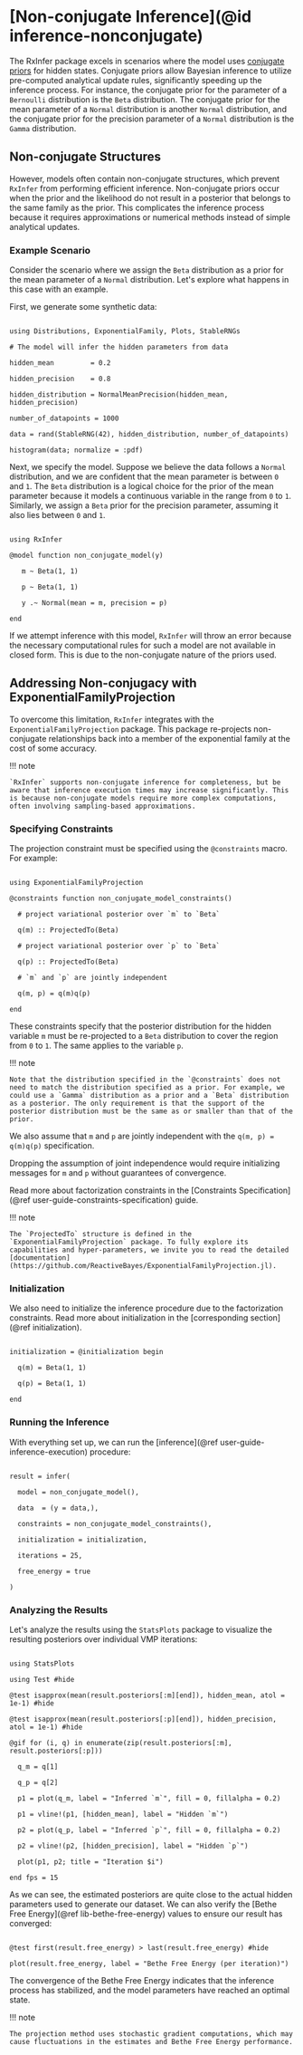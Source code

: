# [Non-conjugate Inference](@id inference-nonconjugate)

The RxInfer package excels in scenarios where the model uses [conjugate priors](https://en.wikipedia.org/wiki/Conjugate_prior) for hidden states. Conjugate priors allow Bayesian inference to utilize pre-computed analytical update rules, significantly speeding up the inference process. For instance, the conjugate prior for the parameter of a `Bernoulli` distribution is the `Beta` distribution. The conjugate prior for the mean parameter of a `Normal` distribution is another `Normal` distribution, and the conjugate prior for the precision parameter of a `Normal` distribution is the `Gamma` distribution.

## Non-conjugate Structures

However, models often contain non-conjugate structures, which prevent `RxInfer` from performing efficient inference. Non-conjugate priors occur when the prior and the likelihood do not result in a posterior that belongs to the same family as the prior. This complicates the inference process because it requires approximations or numerical methods instead of simple analytical updates.

### Example Scenario

Consider the scenario where we assign the `Beta` distribution as a prior for the mean parameter of a `Normal` distribution. Let's explore what happens in this case with an example.

First, we generate some synthetic data:

```@example non-conjugacy-prior-likelihood

using Distributions, ExponentialFamily, Plots, StableRNGs

# The model will infer the hidden parameters from data

hidden_mean         = 0.2

hidden_precision    = 0.8

hidden_distribution = NormalMeanPrecision(hidden_mean, hidden_precision)

number_of_datapoints = 1000

data = rand(StableRNG(42), hidden_distribution, number_of_datapoints)

histogram(data; normalize = :pdf)

```

Next, we specify the model. Suppose we believe the data follows a `Normal` distribution, and we are confident that the mean parameter is between `0` and `1`. The `Beta` distribution is a logical choice for the prior of the mean parameter because it models a continuous variable in the range from `0` to `1`. Similarly, we assign a `Beta` prior for the precision parameter, assuming it also lies between `0` and `1`.

```@example non-conjugacy-prior-likelihood

using RxInfer

@model function non_conjugate_model(y)

   m ~ Beta(1, 1)

   p ~ Beta(1, 1)

   y .~ Normal(mean = m, precision = p)

end

```

If we attempt inference with this model, `RxInfer` will throw an error because the necessary computational rules for such a model are not available in closed form. This is due to the non-conjugate nature of the priors used.

## Addressing Non-conjugacy with ExponentialFamilyProjection

To overcome this limitation, `RxInfer` integrates with the `ExponentialFamilyProjection` package. This package re-projects non-conjugate relationships back into a member of the exponential family at the cost of some accuracy.

!!! note

    `RxInfer` supports non-conjugate inference for completeness, but be aware that inference execution times may increase significantly. This is because non-conjugate models require more complex computations, often involving sampling-based approximations.

### Specifying Constraints

The projection constraint must be specified using the `@constraints` macro. For example:

```@example non-conjugacy-prior-likelihood

using ExponentialFamilyProjection

@constraints function non_conjugate_model_constraints()

  # project variational posterior over `m` to `Beta`

  q(m) :: ProjectedTo(Beta)

  # project variational posterior over `p` to `Beta`

  q(p) :: ProjectedTo(Beta)

  # `m` and `p` are jointly independent

  q(m, p) = q(m)q(p)

end

```

These constraints specify that the posterior distribution for the hidden variable `m` must be re-projected to a `Beta` distribution to cover the region from `0` to `1`. The same applies to the variable `p`.

!!! note

    Note that the distribution specified in the `@constraints` does not need to match the distribution specified as a prior. For example, we could use a `Gamma` distribution as a prior and a `Beta` distribution as a posterior. The only requirement is that the support of the posterior distribution must be the same as or smaller than that of the prior.

We also assume that `m` and `p` are jointly independent with the `q(m, p) = q(m)q(p)` specification.

Dropping the assumption of joint independence would require initializing messages for `m` and `p` without guarantees of convergence.

Read more about factorization constraints in the [Constraints Specification](@ref user-guide-constraints-specification) guide.

!!! note

    The `ProjectedTo` structure is defined in the `ExponentialFamilyProjection` package. To fully explore its capabilities and hyper-parameters, we invite you to read the detailed [documentation](https://github.com/ReactiveBayes/ExponentialFamilyProjection.jl).

### Initialization

We also need to initialize the inference procedure due to the factorization constraints. Read more about initialization in the [corresponding section](@ref initialization).

```@example non-conjugacy-prior-likelihood

initialization = @initialization begin 

  q(m) = Beta(1, 1)

  q(p) = Beta(1, 1)

end

```

### Running the Inference

With everything set up, we can run the [inference](@ref user-guide-inference-execution) procedure:

```@example non-conjugacy-prior-likelihood

result = infer(

  model = non_conjugate_model(),

  data  = (y = data,),

  constraints = non_conjugate_model_constraints(),

  initialization = initialization,

  iterations = 25,

  free_energy = true

)

```

### Analyzing the Results

Let's analyze the results using the `StatsPlots` package to visualize the resulting posteriors over individual VMP iterations:

```@example non-conjugacy-prior-likelihood

using StatsPlots

using Test #hide

@test isapprox(mean(result.posteriors[:m][end]), hidden_mean, atol = 1e-1) #hide

@test isapprox(mean(result.posteriors[:p][end]), hidden_precision, atol = 1e-1) #hide

@gif for (i, q) in enumerate(zip(result.posteriors[:m], result.posteriors[:p]))

  q_m = q[1]

  q_p = q[2]

  p1 = plot(q_m, label = "Inferred `m`", fill = 0, fillalpha = 0.2)

  p1 = vline!(p1, [hidden_mean], label = "Hidden `m`")

  p2 = plot(q_p, label = "Inferred `p`", fill = 0, fillalpha = 0.2)

  p2 = vline!(p2, [hidden_precision], label = "Hidden `p`")

  plot(p1, p2; title = "Iteration $i")

end fps = 15

```

As we can see, the estimated posteriors are quite close to the actual hidden parameters used to generate our dataset. We can also verify the [Bethe Free Energy](@ref lib-bethe-free-energy) values to ensure our result has converged:

```@example non-conjugacy-prior-likelihood

@test first(result.free_energy) > last(result.free_energy) #hide

plot(result.free_energy, label = "Bethe Free Energy (per iteration)")

```

The convergence of the Bethe Free Energy indicates that the inference process has stabilized, and the model parameters have reached an optimal state.

!!! note

    The projection method uses stochastic gradient computations, which may cause fluctuations in the estimates and Bethe Free Energy performance.

